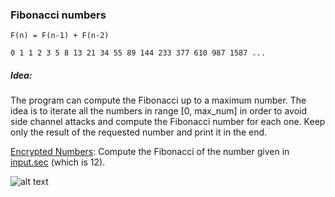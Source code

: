 ### Fibonacci numbers
```F(n) = F(n-1) + F(n-2)```

```0 1 1 2 3 5 8 13 21 34 55 89 144 233 377 610 987 1587 ...```

##### Idea: 
The program can compute the Fibonacci up to a maximum number. The idea is to iterate all the numbers in range [0, max_num] in order to avoid side channel attacks and compute the Fibonacci number for each one. Keep only the result of the requested number and print it in the end.

[Encrypted Numbers](https://github.com/momalab/privacy_benchmarks/tree/master/fibonacci/fibonacci_s.sca):
Compute the Fibonacci of the number given in [input.sec](https://github.com/momalab/privacy_benchmarks/tree/master/fibonacci/input.sec) (which is 12).

![alt text](./../graphs/fibonacci.png)
